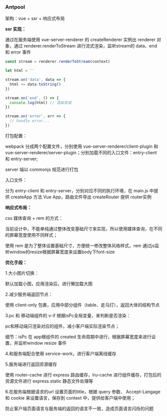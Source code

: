 ### Antpool

架构：vue + ssr + 响应式布局

**ssr 实现：**

通过在服务端使用 vue-server-renderer 的 createRenderer 实例出 renderer 对象，通过 renderer.renderToStream 进行流式渲染，监听stream的 data、end 和 error 事件

```js
const stream = renderer.renderToStream(context)

let html = ''

stream.on('data', data => {
  html += data.toString()
})

stream.on('end', () => {
  console.log(html) // 渲染完成
})

stream.on('error', err => {
  // handle error...
})
```

打包配置：

webpack 分成两个配置文件，分别使用 vue-server-renderer/client-plugin 和 vue-server-renderer/server-plugin；分别加载不同的入口文件：entry-client 和 entry-server;

server 端以 commonjs 规范进行打包

入口文件：

分为 entry-client 和 entry-server，分别对应不同的执行环境，在 main.js 中提供 createApp 方法 Vue App，路由文件导出 createRouter 提供 router实例


**响应式布局：**

css 媒体查询 + rem 的方式：

当前设计中，不能单纯通过整体改变基础尺寸来实现，所以使用媒体查询，在不同的屏幕宽度使用不同样式；

使用 rem 是为了整体设置基础尺寸，方便统一修改整体风格样式，rem 通过js监听window的resize根据屏幕宽度来设置body下font-size


**优化手段：**

1.大小图片切换：

默认加载小图，应用渲染后，进行懒加载大图

2.减少服务端返回节点：

使用 client-only 包裹，应用中部分组件（table、走马灯），返回大体的结构节点

3.pc 和 移动端组件的 v-if 根据isPc全局变量，来判断是否渲染：

pc和移动端只渲染对应的组件，减小客户端实际渲染节点；

细节：isPc 在 app根组件的 created 生命周期中进行，根据屏幕宽度来进行设置，并监听window resize 事件

4.和服务端配合使用 service-work，进行客户端离线缓存

5.服务端进行返回资源缓存

使用 router-cache 进行 express 路由缓存，lru-cache 进行组件缓存，打包后的资源文件进行 express.static 静态文件处理等

6.在服务端根据请求的url 设置页面的title，根据 query 参数、 Accept-Langage 和 cookie 来设置语言，保存到 context 中，提供给客户端中使用；

防止客户端页面语言与服务端的返回的语言不一致，造成页面语言闪烁的问题
